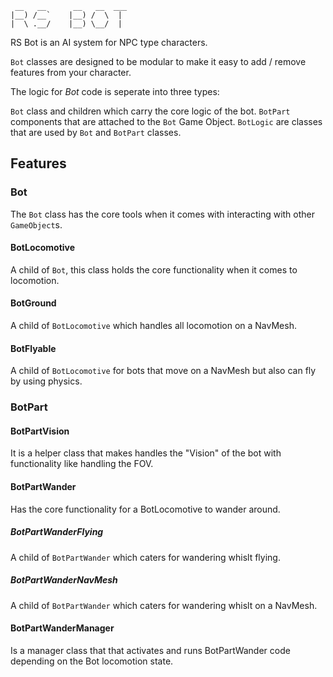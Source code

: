 ```
 __   __      __   __  ___ 
|__) /__`    |__) /  \  |  
|  \ .__/    |__) \__/  |  
```
RS Bot is an AI system for NPC type characters.

`Bot` classes are designed to be modular to make it easy to add / remove features from your character.

The logic for *Bot* code is seperate into three types:

`Bot` class and children which carry the core logic of the bot.
`BotPart` components that are attached to the `Bot` Game Object.
`BotLogic` are classes that are used by `Bot` and `BotPart` classes.


## Features

### Bot

The `Bot` class has the core tools when it comes with interacting with other `GameObject`s.

#### BotLocomotive

A child of `Bot`, this class holds the core functionality when it comes to locomotion.

#### BotGround

A child of `BotLocomotive` which handles all locomotion on a NavMesh.

#### BotFlyable

A child of `BotLocomotive` for bots that move on a NavMesh but also can fly by using physics.

### BotPart

#### BotPartVision

It is a helper class that makes handles the "Vision" of the bot with functionality like handling the FOV.

#### BotPartWander

Has the core functionality for a BotLocomotive to wander around.

##### BotPartWanderFlying

A child of `BotPartWander` which caters for wandering whislt flying.

##### BotPartWanderNavMesh

A child of `BotPartWander` which caters for wandering whislt on a NavMesh.


#### BotPartWanderManager

Is a manager class that that activates and runs BotPartWander code depending on the Bot locomotion state.
